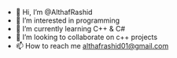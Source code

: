 - 👋 Hi, I’m @AlthafRashid
- 👀 I’m interested in programming
- 🌱 I’m currently learning C++ & C#
- 💞️ I’m looking to collaborate on c++ projects
- 📫 How to reach me althafrashid01@gmail.com

<!---
AlthafRashid/AlthafRashid is a ✨ special ✨ repository because its `README.md` (this file) appears on your GitHub profile.
You can click the Preview link to take a look at your changes.
--->
